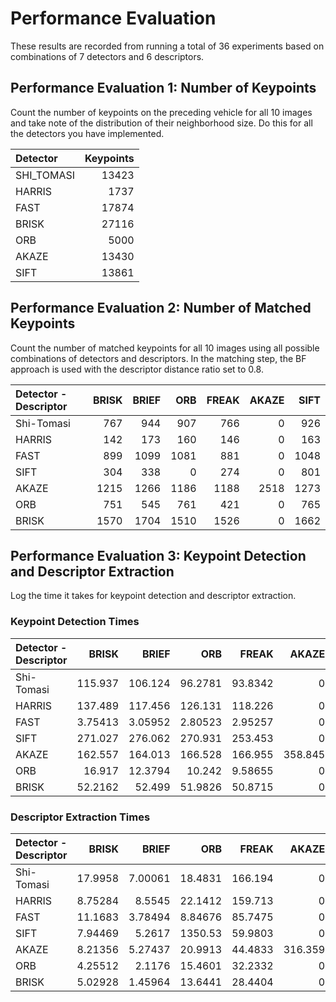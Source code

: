 # Performance Evaluation
These results are recorded from running a total of 36 experiments based on combinations of 7 detectors and 6 descriptors.

## Performance Evaluation 1: Number of Keypoints


Count the number of keypoints on the preceding vehicle for all 10 images and take note of the distribution of their neighborhood size. Do this for all the detectors you have implemented.

Detector | Keypoints
 :--- | ---:
SHI_TOMASI | 13423
HARRIS | 1737
FAST | 17874
BRISK | 27116
ORB | 5000
AKAZE | 13430
SIFT | 13861

## Performance Evaluation 2: Number of Matched Keypoints

Count the number of matched keypoints for all 10 images using all possible combinations of detectors and descriptors. In the matching step, the BF approach is used with the descriptor distance ratio set to 0.8.

Detector - Descriptor|BRISK|BRIEF|ORB|FREAK|AKAZE|SIFT
 :--- | ---: | ---: | ---: | ---: | ---: | ---:
Shi-Tomasi | 767 | 944 | 907 | 766 | 0 | 926
HARRIS | 142 | 173 | 160 | 146 | 0 | 163
FAST | 899 | 1099 | 1081 | 881 | 0 | 1048
SIFT | 304 | 338 | 0 | 274 | 0 | 801
AKAZE | 1215 | 1266 | 1186 | 1188 | 2518 | 1273
ORB | 751 | 545 | 761 | 421 | 0 | 765
BRISK | 1570 | 1704 | 1510 | 1526 | 0 | 1662

## Performance Evaluation 3: Keypoint Detection and Descriptor Extraction

Log the time it takes for keypoint detection and descriptor extraction.



### Keypoint Detection Times

Detector - Descriptor|BRISK|BRIEF|ORB|FREAK|AKAZE|SIFT
 :--- | ---: | ---: | ---: | ---: | ---: | ---:
Shi-Tomasi | 115.937 | 106.124 | 96.2781 | 93.8342 | 0 | 89.0843
HARRIS | 137.489 | 117.456 | 126.131 | 118.226 | 0 | 176.392
FAST | 3.75413 | 3.05952 | 2.80523 | 2.95257 | 0 | 3.04919
SIFT | 271.027 | 276.062 | 270.931 | 253.453 | 0 | 238.296
AKAZE | 162.557 | 164.013 | 166.528 | 166.955 | 358.845 | 178.23
ORB | 16.917 | 12.3794 | 10.242 | 9.58655 | 0 | 11.884
BRISK | 52.2162 | 52.499 | 51.9826 | 50.8715 | 0 | 49.5557


### Descriptor Extraction Times

Detector - Descriptor|BRISK|BRIEF|ORB|FREAK|AKAZE|SIFT
 :--- | ---: | ---: | ---: | ---: | ---: | ---:
Shi-Tomasi | 17.9958 | 7.00061 | 18.4831 | 166.194 | 0 | 121.971
HARRIS | 8.75284 | 8.5545 | 22.1412 | 159.713 | 0 | 169.908
FAST | 11.1683 | 3.78494 | 8.84676 | 85.7475 | 0 | 64.7644
SIFT | 7.94469 | 5.2617 | 1350.53 | 59.9803 | 0 | 198.556
AKAZE | 8.21356 | 5.27437 | 20.9913 | 44.4833 | 316.359 | 64.9904
ORB | 4.25512 | 2.1176 | 15.4601 | 32.2332 | 0 | 59.6432
BRISK | 5.02928 | 1.45964 | 13.6441 | 28.4404 | 0 | 36.8251
